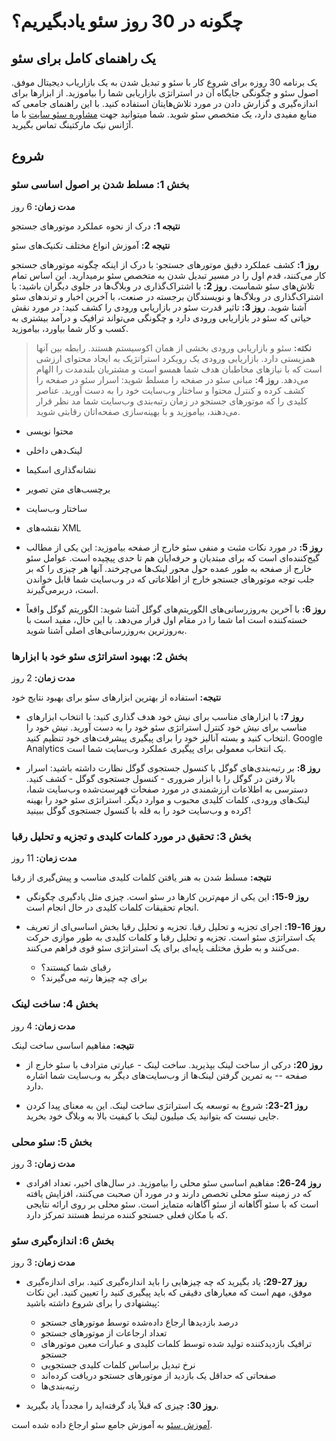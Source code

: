 # چگونه در 30 روز سئو یادبگیریم؟

## یک راهنمای کامل برای سئو


یک برنامه 30 روزه برای شروع کار با سئو و تبدیل شدن به یک بازاریاب دیجیتال موفق. اصول سئو و چگونگی جایگاه آن در استراتژی بازاریابی شما را بیاموزید. از ابزارها برای اندازه‌گیری و گزارش دادن در مورد تلاش‌هایتان استفاده کنید. با این راهنمای جامعی که منابع مفیدی دارد، یک متخصص سئو شوید. شما میتوانید جهت  [مشاوره سئو سایت](https://nikmarketing.agency/seo-consulting/) با ما آژانس نیک مارکتینگ تماس بگیرید.
## شروع

### بخش 1: مسلط شدن بر اصول اساسی سئو

**مدت زمان:** 6 روز

**نتیجه 1:** درک از نحوه عملکرد موتورهای جستجو

**نتیجه 2:** آموزش انواع مختلف تکنیک‌های سئو

**روز 1:** کشف عملکرد دقیق موتورهای جستجو: با درک از اینکه چگونه موتورهای جستجو کار می‌کنند، قدم اول را در مسیر تبدیل شدن به متخصص سئو برمیدارید. این اساس تمام تلاش‌های سئو شماست.
**روز 2:** با اشتراک‌گذاری در وبلاگ‌ها در جلوی دیگران باشید: با اشتراک‌گذاری در وبلاگ‌ها و نویسندگان برجسته در صنعت، با آخرین اخبار و ترند‌های سئو آشنا شوید.
**روز 3:** تاثیر قدرت سئو در بازاریابی ورودی را کشف کنید: در مورد نقش حیاتی که سئو در بازاریابی ورودی دارد و چگونگی می‌تواند ترافیک و درآمد بیشتری به کسب و کار شما بیاورد، بیاموزید.

  > **نکته:** سئو و بازاریابی ورودی بخشی از همان اکوسیستم هستند. رابطه بین آنها همزیستی دارد. بازاریابی ورودی یک رویکرد استراتژیک به ایجاد محتوای ارزشی است که با نیازهای مخاطبان هدف شما همسو است و مشتریان بلندمدت را الهام می‌دهد.
**روز 4:** مبانی سئو در صفحه را مسلط شوید: اسرار سئو در صفحه را کشف کرده و کنترل محتوا و ساختار وب‌سایت خود را به دست آورید. عناصر کلیدی را که موتورهای جستجو در زمان رتبه‌بندی وب‌سایت شما مد نظر قرار می‌دهند، بیاموزید و با بهینه‌سازی صفحه‌اتان رقابتی شوید.
  
  - محتوا نویسی
  - لینک‌دهی داخلی
  - نشانه‌گذاری اسکیما
  - برچسب‌های متن تصویر
  - ساختار وب‌سایت
  - نقشه‌های XML

- **روز 5:** در مورد نکات مثبت و منفی سئو خارج از صفحه بیاموزید: این یکی از مطالب گیج‌کننده‌ای است که برای مبتدیان و حرفه‌ایان هم تا حدی پیچیده است. عوامل سئو خارج از صفحه به طور عمده حول محور لینک‌ها می‌چرخند. آنها هر چیزی را که بر جلب توجه موتورهای جستجو خارج از اطلاعاتی که در وب‌سایت شما قابل خواندن است، دربرمی‌گیرند.

- **روز 6:** با آخرین به‌روزرسانی‌های الگوریتم‌های گوگل آشنا شوید: الگوریتم گوگل واقعاً خسته‌کننده است اما شما را در مقام اول قرار می‌دهد. با این حال، مفید است با به‌روزترین به‌روزرسانی‌های اصلی آشنا شوید.

### بخش 2: بهبود استراتژی سئو خود با ابزارها

**مدت زمان:** 2 روز

**نتیجه:** استفاده از بهترین ابزارهای سئو برای بهبود نتایج خود

- **روز 7:** با ابزارهای مناسب برای نیش خود هدف گذاری کنید: با انتخاب ابزارهای مناسب برای نیش خود کنترل استراتژی سئو خود را به دست آورید. نیش خود را انتخاب کنید و بسته آنالیز خود را برای پیگیری پیشرفت‌های خود تنظیم کنید. Google Analytics یک انتخاب معمولی برای پیگیری عملکرد وب‌سایت شما است.

- **روز 8:** بر رتبه‌بندی‌های گوگل با کنسول جستجوی گوگل نظارت داشته باشید: اسرار بالا رفتن در گوگل را با ابزار ضروری - کنسول جستجوی گوگل - کشف کنید. دسترسی به اطلاعات ارزشمندی در مورد صفحات فهرست‌شده وب‌سایت شما، لینک‌های ورودی، کلمات کلیدی محبوب و موارد دیگر. استراتژی سئو خود را بهینه کرده و وب‌سایت خود را به قله با کنسول جستجوی گوگل ببینید!

### بخش 3: تحقیق در مورد کلمات کلیدی و تجزیه و تحلیل رقبا

**مدت زمان:** 11 روز

**نتیجه:** مسلط شدن به هنر یافتن کلمات کلیدی مناسب و پیش‌گیری از رقبا

- **روز 9-15:** این یکی از مهم‌ترین کارها در سئو است. چیزی مثل یادگیری چگونگی انجام تحقیقات کلمات کلیدی در حال انجام است.

- **روز 16-19:** اجرای تجزیه و تحلیل رقبا. تجزیه و تحلیل رقبا بخش اساسی‌ای از تعریف یک استراتژی سئو است. تجزیه و تحلیل رقبا و کلمات کلیدی به طور موازی حرکت می‌کنند و به طرق مختلف پایه‌ای برای یک استراتژی سئو قوی فراهم می‌کنند.

  - رقبای شما کیستند؟
  - برای چه چیزها رتبه می‌گیرند؟

### بخش 4: ساخت لینک

**مدت زمان:** 4 روز

**نتیجه:** مفاهیم اساسی ساخت لینک

- **روز 20:** درکی از ساخت لینک بپذیرید. ساخت لینک - عبارتی مترادف با سئو خارج از صفحه -- به تمرین گرفتن لینک‌ها از وب‌سایت‌های دیگر به وب‌سایت شما اشاره دارد.

- **روز 21-23:** شروع به توسعه یک استراتژی ساخت لینک. این به معنای پیدا کردن جایی نیست که بتوانید یک میلیون لینک با کیفیت بالا به وبلاگ خود بخرید.

### بخش 5: سئو محلی

**مدت زمان:** 3 روز

- **روز 24-26:** مفاهیم اساسی سئو محلی را بیاموزید. در سال‌های اخیر، تعداد افرادی که در زمینه سئو محلی تخصص دارند و در مورد آن صحبت می‌کنند، افزایش یافته است که با سئو آگاهانه از سئو آگاهانه متمایز است. سئو محلی بر روی ارائه نتایجی که با مکان فعلی جستجو کننده مرتبط هستند تمرکز دارد.

### بخش 6: اندازه‌گیری سئو

**مدت زمان:** 3 روز

- **روز 27-29:** یاد بگیرید که چه چیزهایی را باید اندازه‌گیری کنید. برای اندازه‌گیری موفق، مهم است که معیارهای دقیقی که باید پیگیری کنید را تعیین کنید. این نکات پیشنهادی را برای شروع داشته باشید:

  - درصد بازدیدها ارجاع داده‌شده توسط موتورهای جستجو
  - تعداد ارجاعات از موتورهای جستجو
  - ترافیک بازدیدکننده تولید شده توسط کلمات کلیدی و عبارات معین موتورهای جستجو
  - نرخ تبدیل براساس کلمات کلیدی جستجویی
  - صفحاتی که حداقل یک بازدید از موتورهای جستجو دریافت کرده‌اند
  - رتبه‌بندی‌ها

- **روز 30:** چیزی که قبلاً یاد گرفته‌اید را مجدداً یاد بگیرید.

[آموزش سئو](https://nikmarketing.agency/seo-tutorial-for-beginners/) به آموزش جامع سئو ارجاع داده شده است.

